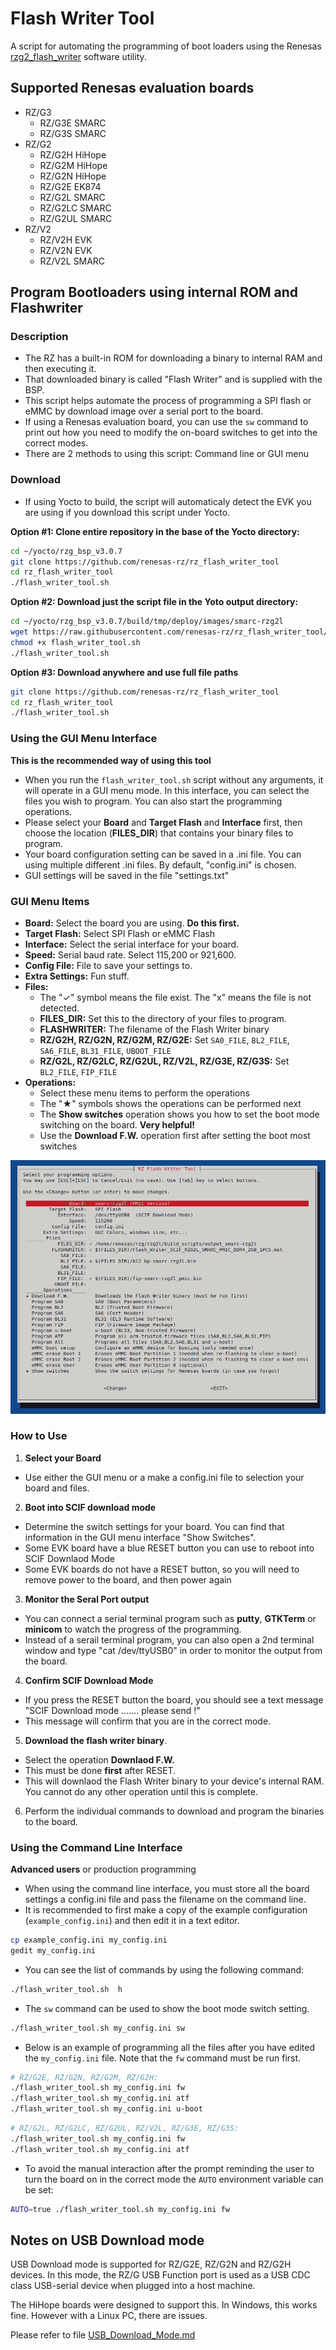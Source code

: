 # Flash Writer Tool

A script for automating the programming of boot loaders using the Renesas
[rzg2\_flash\_writer](https://github.com/renesas-rz/rzg2_flash_writer) software
utility.

## Supported Renesas evaluation boards

* RZ/G3
  * RZ/G3E SMARC
  * RZ/G3S SMARC
* RZ/G2
  * RZ/G2H HiHope
  * RZ/G2M HiHope
  * RZ/G2N HiHope
  * RZ/G2E EK874
  * RZ/G2L SMARC
  * RZ/G2LC SMARC
  * RZ/G2UL SMARC
* RZ/V2
  * RZ/V2H EVK
  * RZ/V2N EVK
  * RZ/V2L SMARC

## Program Bootloaders using internal ROM and Flashwriter

### Description

* The RZ has a built-in ROM for downloading a binary to internal RAM and then
executing it.
* That downloaded binary is called "Flash Writer" and is supplied with the BSP.
* This script helps automate the process of programming a SPI flash or eMMC by
download image over a serial port to the board.
* If using a Renesas evaluation board, you can use the `sw` command to print out
how you need to modify the on-board switches to get into the correct modes.
* There are 2 methods to using this script: Command line or GUI menu

### Download

* If using Yocto to build, the script will automaticaly detect the EVK you are
using if you download this script under Yocto.

**Option #1: Clone entire repository in the base of the Yocto directory:**
```bash
cd ~/yocto/rzg_bsp_v3.0.7
git clone https://github.com/renesas-rz/rz_flash_writer_tool
cd rz_flash_writer_tool
./flash_writer_tool.sh
```

**Option #2: Download just the script file in the Yoto output directory:**
```bash
cd ~/yocto/rzg_bsp_v3.0.7/build/tmp/deploy/images/smarc-rzg2l
wget https://raw.githubusercontent.com/renesas-rz/rz_flash_writer_tool/master/flash_writer_tool.sh
chmod +x flash_writer_tool.sh
./flash_writer_tool.sh
```

**Option #3: Download anywhere and use full file paths**
```bash
git clone https://github.com/renesas-rz/rz_flash_writer_tool
cd rz_flash_writer_tool
./flash_writer_tool.sh
```

### Using the GUI Menu Interface

**This is the recommended way of using this tool**
* When you run the `flash_writer_tool.sh` script without any arguments, it will
operate in a GUI menu mode. In this interface, you can select the files you wish
to program. You can also start the programming operations.
* Please select your **Board** and **Target Flash** and **Interface** first,
then choose the location (**FILES_DIR**) that contains your binary files to
program.
* Your board configuration setting can be saved in a .ini file. You can using
multiple different .ini files. By default, "config.ini" is chosen.
* GUI settings will be saved in the file "settings.txt"

### GUI Menu Items

 * **Board:** Select the board you are using. **Do this first.**
 * **Target Flash:** Select SPI Flash or eMMC Flash
 * **Interface:** Select the serial interface for your board.
 * **Speed:** Serial baud rate. Select 115,200 or 921,600.
 * **Config File:** File to save your settings to.
 * **Extra Settings:** Fun stuff.
* **Files:**
  * The "✓" symbol means the file exist. The "x" means the file is not detected.
  * **FILES_DIR:** Set this to the directory of your files to program.
  * **FLASHWRITER:** The filename of the Flash Writer binary
  * **RZ/G2H, RZ/G2N, RZ/G2M, RZ/G2E:** Set `SA0_FILE`, `BL2_FILE`, `SA6_FILE`,
`BL31_FILE`, `UBOOT_FILE`
  * **RZ/G2L, RZ/G2LC, RZ/G2UL, RZ/V2L, RZ/G3E, RZ/G3S:** Set `BL2_FILE`, `FIP_FILE`
* **Operations:**
  * Select these menu items to perform the operations
  * The "★" symbols shows the operations can be performed next
  * The **Show switches** operation shows you how to set the boot mode switching
on the board. **Very helpful!**
  * Use the **Download F.W.** operation first after setting the boot most
switches

![name](gui.png?raw=true)

### How to Use

1. **Select your Board**
* Use either the GUI menu or a make a config.ini file to selection your board
and files.

2. **Boot into SCIF download mode**
* Determine the switch settings for your board. You can find that information in
the GUI menu interface "Show Switches".
* Some EVK board have a blue RESET button you can use to reboot into SCIF
Downlaod Mode
* Some EVK boards do not have a RESET button, so you will need to remove power
to the board, and then power again

3. **Monitor the Seral Port output**
* You can connect a serial terminal program such as **putty**, **GTKTerm** or
**minicom** to watch the progress of the programming.
* Instead of a serail terminal program, you can also open a 2nd terminal window
and type "cat /dev/ttyUSB0" in order to monitor the output from the board.

4. **Confirm SCIF Download Mode**
* If you press the RESET button the board, you should see a text message "SCIF
Download mode .......  please send !"
* This message will confirm that you are in the correct mode.

5. **Download the flash writer binary**.
* Select the operation **Downlaod F.W.**
* This must be done **first** after RESET.
* This will downlaod the Flash Writer binary to your device's internal RAM. You
cannot do any other operation until this is complete.

6. Perform the individual commands to download and program the binaries to the
board.

### Using the Command Line Interface

**Advanced users** or production programming

* When using the command line interface, you must store all the board settings a
config.ini file and pass the filename on the command line.
* It is recommended to first make a copy of the example configuration
(`example_config.ini`) and then edit it in a text editor.

```bash
cp example_config.ini my_config.ini
gedit my_config.ini
```

* You can see the list of commands by using the following command:
```bash
./flash_writer_tool.sh  h
```

* The `sw` command can be used to show the boot mode switch setting.
```bash
./flash_writer_tool.sh my_config.ini sw
```

* Below is an example of programming all the files after you have edited the
`my_config.ini` file. Note that the `fw` command must be run first.
```bash
# RZ/G2E, RZ/G2N, RZ/G2M, RZ/G2H:
./flash_writer_tool.sh my_config.ini fw
./flash_writer_tool.sh my_config.ini atf
./flash_writer_tool.sh my_config.ini u-boot
```
```bash
# RZ/G2L, RZ/G2LC, RZ/G2UL, RZ/V2L, RZ/G3E, RZ/G3S:
./flash_writer_tool.sh my_config.ini fw
./flash_writer_tool.sh my_config.ini atf
```

* To avoid the manual interaction after the prompt reminding the user to turn
the board on in the correct mode the `AUTO` environment variable can be set:
```bash
AUTO=true ./flash_writer_tool.sh my_config.ini fw
```

## Notes on USB Download mode

USB Download mode is supported for RZ/G2E, RZ/G2N and RZ/G2H devices.
In this mode, the RZ/G USB Function port is used as a USB CDC class USB-serial
device when plugged into a host machine.

The HiHope boards were designed to support this.
In Windows, this works fine. However with a Linux PC, there are issues.

Please refer to file [USB\_Download\_Mode.md](USB_Download_Mode.md)
